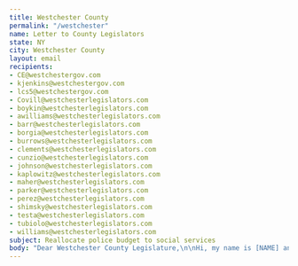 ```yaml
---
title: Westchester County
permalink: "/westchester"
name: Letter to County Legislators
state: NY
city: Westchester County
layout: email
recipients:
- CE@westchestergov.com
- kjenkins@westchestergov.com
- lcs5@westchestergov.com
- Covill@westchesterlegislators.com
- boykin@westchesterlegislators.com
- awilliams@westchesterlegislators.com
- barr@westchesterlegislators.com
- borgia@westchesterlegislators.com
- burrows@westchesterlegislators.com
- clements@westchesterlegislators.com
- cunzio@westchesterlegislators.com
- johnson@westchesterlegislators.com
- kaplowitz@westchesterlegislators.com
- maher@westchesterlegislators.com
- parker@westchesterlegislators.com
- perez@westchesterlegislators.com
- shimsky@westchesterlegislators.com
- testa@westchesterlegislators.com
- tubiolo@westchesterlegislators.com
- williams@westchesterlegislators.com
subject: Reallocate police budget to social services
body: "Dear Westchester County Legislature,\n\nHi, my name is [NAME] and I am a resident of [TOWN]. I am asking you to reallocate money away from the Westchester County Police Department. According to a 2018 report, black people are the subjects of 42% of all arrests in Westchester despite making up only 14% of our population: https://www.criminaljustice.ny.gov/crimnet/ojsa/comparison-population-arrests-prison-demographics/2018%20Population%20Arrests%20Prison%20by%20Race.pdf. Furthermore, black people convicted of a crime in Westchester are sentenced to jail time at a higher rate than any those of any other race, across all types of crimes: https://www.criminaljustice.ny.gov/crimnet/ojsa/dispositions-adult-arrest-demographics/2018/Westchester.pdf\n\nCounty police is the third-highest line item in the 2020 county budget, but research shows that a living wage, access to health services and treatment, educational opportunity, and stable housing are far more successful at promoting community safety than policing and prisons. As such, I demand a meaningful reallocation of police department funds towards healthcare and social programs.\n\nSincerely,\n\n[YOUR NAME]\n\n[YOUR ADDRESS]\n\n[YOUR EMAIL]\n\n[YOUR PHONE NUMBER]"
---
```


